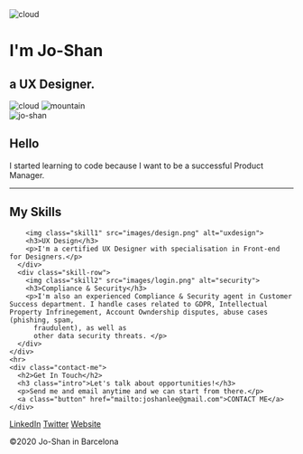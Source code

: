 <!DOCTYPE html>
<html lang="en" dir="ltr">

<head>
  <meta charset="utf-8">
  <title>Jo-Shan Lee</title>
  <link rel="stylesheet" href="css/styles.css">
  <link rel="icon" href="favicon.ico">
  <link href="https://fonts.googleapis.com/css2?family=Comfortaa:wght@600&family=Quicksand:wght@300&family=Righteous&display=swap" rel="stylesheet">
</head>

<body>
  <div class="top-container">
    <img class="top-cloud" src="images/cloud.png" alt="cloud">
    <h1>I'm Jo-Shan</h1>
    <h2>a UX Designer.</h2>
    <img class="bottom-cloud" src="images/cloud.png" alt="cloud">
    <img src="images/mountain.png" alt="mountain">
  </div>

  <div class="middle-container">
    <div class="profile">
      <img class="profile-pic" src="images/js.png" alt="jo-shan">
      <h2>Hello</h2>
      <p class="intro">I started learning to code because I want to be a successful Product Manager.</p>
    </div>
    <hr>
    <div>
      <h2 class="title">My Skills</h2>
      <div class="skill-row">

        <img class="skill1" src="images/design.png" alt="uxdesign">
        <h3>UX Design</h3>
        <p>I'm a certified UX Designer with specialisation in Front-end for Designers.</p>
      </div>
      <div class="skill-row">
        <img class="skill2" src="images/login.png" alt="security">
        <h3>Compliance & Security</h3>
        <p>I'm also an experienced Compliance & Security agent in Customer Success department. I handle cases related to GDPR, Intellectual Property Infrinegement, Account Owndership disputes, abuse cases (phishing, spam,
          fraudulent), as well as
          other data security threats. </p>
      </div>
    </div>
    <hr>
    <div class="contact-me">
      <h2>Get In Touch</h2>
      <h3 class="intro">Let's talk about opportunities!</h3>
      <p>Send me and email anytime and we can start from there.</p>
      <a class="button" href="mailto:joshanlee@gmail.com">CONTACT ME</a>
    </div>
  </div>


  <div class="bottom-container">
    <a class="footer-link" href="https://www.linkedin.com/in/jo-shan/">LinkedIn</a>
    <a class="footer-link" href="https://twitter.com/">Twitter</a>
    <a class="footer-link" href="https://www.appbrewery.co/">Website</a>
    <p class="copyright">©2020 Jo-Shan in Barcelona</p>
  </div>


</body>

</html>
